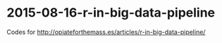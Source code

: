 # 2015-08-16-r-in-big-data-pipeline

Codes for http://opiateforthemass.es/articles/r-in-big-data-pipeline/
